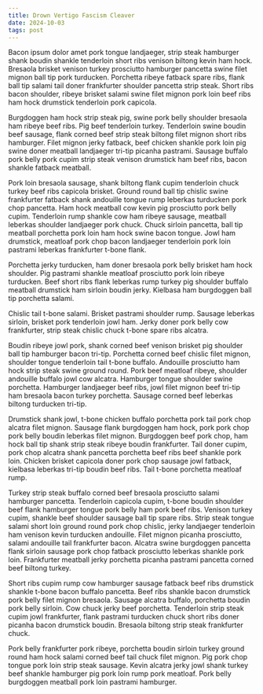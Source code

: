 ```yaml
---
title: Drown Vertigo Fascism Cleaver
date: 2024-10-03
tags: post
---
```


Bacon ipsum dolor amet pork tongue landjaeger, strip steak hamburger shank boudin shankle tenderloin short ribs venison biltong kevin ham hock.  Bresaola brisket venison turkey prosciutto hamburger pancetta swine filet mignon ball tip pork turducken.  Porchetta ribeye fatback spare ribs, flank ball tip salami tail doner frankfurter shoulder pancetta strip steak.  Short ribs bacon shoulder, ribeye brisket salami swine filet mignon pork loin beef ribs ham hock drumstick tenderloin pork capicola.

Burgdoggen ham hock strip steak pig, swine pork belly shoulder bresaola ham ribeye beef ribs.  Pig beef tenderloin turkey.  Tenderloin swine boudin beef sausage, flank corned beef strip steak biltong filet mignon short ribs hamburger.  Filet mignon jerky fatback, beef chicken shankle pork loin pig swine doner meatball landjaeger tri-tip picanha pastrami.  Sausage buffalo pork belly pork cupim strip steak venison drumstick ham beef ribs, bacon shankle fatback meatball.

Pork loin bresaola sausage, shank biltong flank cupim tenderloin chuck turkey beef ribs capicola brisket.  Ground round ball tip chislic swine frankfurter fatback shank andouille tongue rump leberkas turducken pork chop pancetta.  Ham hock meatball cow kevin pig prosciutto pork belly cupim.  Tenderloin rump shankle cow ham ribeye sausage, meatball leberkas shoulder landjaeger pork chuck.  Chuck sirloin pancetta, ball tip meatball porchetta pork loin ham hock swine bacon tongue.  Jowl ham drumstick, meatloaf pork chop bacon landjaeger tenderloin pork loin pastrami leberkas frankfurter t-bone flank.

Porchetta jerky turducken, ham doner bresaola pork belly brisket ham hock shoulder.  Pig pastrami shankle meatloaf prosciutto pork loin ribeye turducken.  Beef short ribs flank leberkas rump turkey pig shoulder buffalo meatball drumstick ham sirloin boudin jerky.  Kielbasa ham burgdoggen ball tip porchetta salami.

Chislic tail t-bone salami.  Brisket pastrami shoulder rump.  Sausage leberkas sirloin, brisket pork tenderloin jowl ham.  Jerky doner pork belly cow frankfurter, strip steak chislic chuck t-bone spare ribs alcatra.

Boudin ribeye jowl pork, shank corned beef venison brisket pig shoulder ball tip hamburger bacon tri-tip.  Porchetta corned beef chislic filet mignon, shoulder tongue tenderloin tail t-bone buffalo.  Andouille prosciutto ham hock strip steak swine ground round.  Pork beef meatloaf ribeye, shoulder andouille buffalo jowl cow alcatra.  Hamburger tongue shoulder swine porchetta.  Hamburger landjaeger beef ribs, jowl filet mignon beef tri-tip ham bresaola bacon turkey porchetta.  Sausage corned beef leberkas biltong turducken tri-tip.

Drumstick shank jowl, t-bone chicken buffalo porchetta pork tail pork chop alcatra filet mignon.  Sausage flank burgdoggen ham hock, pork pork chop pork belly boudin leberkas filet mignon.  Burgdoggen beef pork chop, ham hock ball tip shank strip steak ribeye boudin frankfurter.  Tail doner cupim, pork chop alcatra shank pancetta porchetta beef ribs beef shankle pork loin.  Chicken brisket capicola doner pork chop sausage jowl fatback, kielbasa leberkas tri-tip boudin beef ribs.  Tail t-bone porchetta meatloaf rump.

Turkey strip steak buffalo corned beef bresaola prosciutto salami hamburger pancetta.  Tenderloin capicola cupim, t-bone boudin shoulder beef flank hamburger tongue pork belly ham pork beef ribs.  Venison turkey cupim, shankle beef shoulder sausage ball tip spare ribs.  Strip steak tongue salami short loin ground round pork chop chislic, jerky landjaeger tenderloin ham venison kevin turducken andouille.  Filet mignon picanha prosciutto, salami andouille tail frankfurter bacon.  Alcatra swine burgdoggen pancetta flank sirloin sausage pork chop fatback prosciutto leberkas shankle pork loin.  Frankfurter meatball jerky porchetta picanha pastrami pancetta corned beef biltong turkey.

Short ribs cupim rump cow hamburger sausage fatback beef ribs drumstick shankle t-bone bacon buffalo pancetta.  Beef ribs shankle bacon drumstick pork belly filet mignon bresaola.  Sausage alcatra buffalo, porchetta boudin pork belly sirloin.  Cow chuck jerky beef porchetta.  Tenderloin strip steak cupim jowl frankfurter, flank pastrami turducken chuck short ribs doner picanha bacon drumstick boudin.  Bresaola biltong strip steak frankfurter chuck.

Pork belly frankfurter pork ribeye, porchetta boudin sirloin turkey ground round ham hock salami corned beef tail chuck filet mignon.  Pig pork chop tongue pork loin strip steak sausage.  Kevin alcatra jerky jowl shank turkey beef shankle hamburger pig pork loin rump pork meatloaf.  Pork belly burgdoggen meatball pork loin pastrami hamburger.